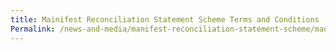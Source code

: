 ```yaml
---
title: Mainifest Reconciliation Statement Scheme Terms and Conditions 
Permalink: /news-and-media/manifest-reconciliation-statement-scheme/manifest-reconciliation-statement-scheme-terms-and-conditions
---
```


